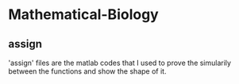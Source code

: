 # Mathematical-Biology

## assign 
'assign' files are the matlab codes that I used to prove the simularily between the functions and show the shape of it.
